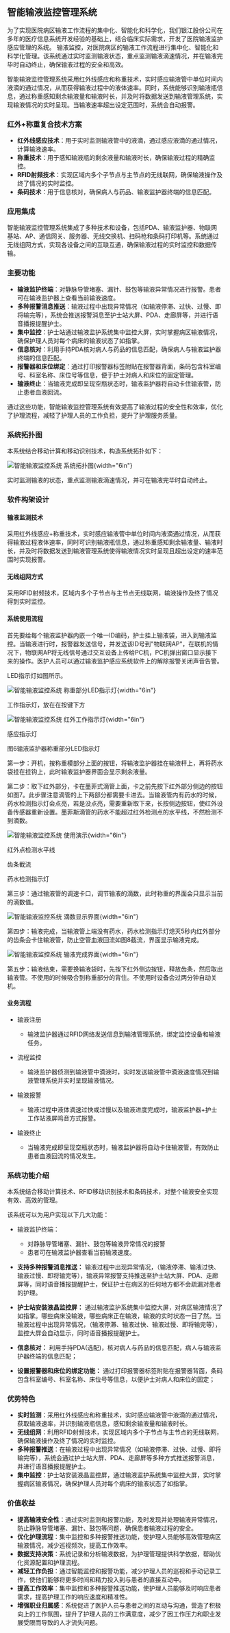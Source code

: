 ## 智能输液监控管理系统

为了实现医院病区输液工作流程的集中化、智能化和科学化，我们银江股份公司在多年的医疗信息系统开发经验的基础上，结合临床实际需求，开发了医院输液监护感应管理的系统。
输液监控，对医院病区的输液工作流程进行集中化、智能化和科学化管理。该系统通过实时监测输液状态，重点监测输液滴速情况，并在输液完毕时自动终止，确保输液过程的安全和高效。

智能输液监控管理系统采用红外线感应和称重技术，实时感应输液管中单位时间内液滴的通过情况，从而获得输液过程中的液体速率。同时，系统能够识别输液瓶信息，通过称重感知剩余输液量和输液时长，并及时将数据发送到输液管理系统，实现输液情况的实时呈现。当输液速率超出设定范围时，系统会自动报警。

### 红外+称重复合技术方案
- **红外线感应技术**：用于实时监测输液管中的液滴，通过感应液滴的通过情况，计算输液速率。
- **称重技术**：用于感知输液瓶的剩余液量和输液时长，确保输液过程的精确监控。
- **RFID射频技术**：实现区域内多个子节点与主节点的无线联网，确保输液操作及终了情况的实时监控。
- **条码技术**：用于信息核对，确保病人与药品、输液监护器终端的信息匹配。

### 应用集成
智能输液监控管理系统集成了多种技术和设备，包括PDA、输液监护器、物联网基站、AP、通信网关、服务器、无线交换机、扫码枪和条码打印机等。系统通过无线组网方式，实现各设备之间的互联互通，确保输液过程的实时监控和数据传输。

### 主要功能
- **输液监护终端**：对静脉导管堵塞、漏针、鼓包等输液异常情况进行报警。患者可在输液监护器上查看当前输液速度。
- **多种报警消息推送**：输液过程中出现异常情况（如输液停滞、过快、过慢、即将输完等），系统会推送报警消息至护士站大屏、PDA、走廊屏等，并进行语音播报提醒护士。
- **集中监控**：护士站通过输液监护系统集中监控大屏，实时掌握病区输液情况，确保护理人员对每个病床的输液状态了如指掌。
- **信息核对**：利用手持PDA核对病人与药品的信息匹配，确保病人与输液监护器终端的信息匹配。
- **报警器和床位绑定**：通过打印报警器标签附贴在报警器背面，条码包含科室编号、科室名称、床位号等信息，便于护士对病人和床位的固定管理。
- **输液终止**：当输液完成即呈现空瓶状态时，输液监护器将自动卡住输液管，防止患者血液回流。

通过这些功能，智能输液监控管理系统有效提高了输液过程的安全性和效率，优化了护理流程，减轻了护理人员的工作负担，提升了护理服务质量。

### 系统拓扑图

本系统结合移动计算和移动识别技术，构造系统拓扑如下：

![智能输液监控系统 系统拓扑图](../../_assets/images/输液报警/image230.png){width="6in"}

实时监测输液的状态，重点监测输液滴速情况，并可在输液完毕时自动终止。

### 软件构架设计

#### 输液监测技术

采用红外线感应+称重技术，实时感应输液管中单位时间内液滴通过情况，从而获得输液过程液体速率，同时可识别输液瓶信息，通过称重感知剩余输液量、输液时长，并及时将数据发送到输液管理系统使得输液情况实时呈现且超出设定的速率范围时实现报警。

#### 无线组网方式

采用RFID射频技术，区域内多个子节点与主节点无线联网，输液操作及终了情况得到实时监控。

#### 系统使用流程

首先要给每个输液监护器内嵌一个唯一ID编码，护士挂上输液袋，进入到输液监控。当输液进行时，报警器发送信号，并发送该ID号到"物联网AP"，在联机的情况下，物联网AP将无线信号通过交互设备上传给PC机，PC机弹出窗口显示接下来的操作。医护人员可以通过输液监护感应系统软件上的解除报警关闭声音告警。

LED指示灯如图所示。

![智能输液监控系统 称重部分LED指示灯](../../_assets/images/输液报警/image231.png){width="6in"}

工作指示灯，放在在按键下方

![智能输液监控系统 红外工作指示灯](../../_assets/images/输液报警/image232.png){width="6in"}


感应指示灯

图6输液监护器称重部分LED指示灯

第一步：开机，按称重模部分上面的按钮，将输液监护器挂在输液杆上，再将药水袋挂在挂钩上，此时输液监护器界面会显示剩余液量。

第二步：取下红外部分，卡在墨菲式滴管上面，卡之前先按下红外部分侧边的按钮如图7。此步骤注意滴管的上下两部分都需要卡进去。当输液管内有药水的时候，药水检测指示灯会点亮，若是没点亮，需要重新取下来，长按侧边按钮，使红外设备传感器重新设置。墨菲斯滴管的药水不能超过红外检测点的水平线，不然检测不到滴数。

![智能输液监控系统 使用演示](../../_assets/images/输液报警/image233.jpeg){width="6in"}

红外点检测水平线

齿条截流

药水检测指示灯


第三步：通过输液管的调速卡口，调节输液的滴数，此时称重的界面会只显示当前的滴数值。

![智能输液监控系统 滴数显示界面](../../_assets/images/输液报警/image234.png){width="6in"}

第四步：输液完成，当输液管上端没有药水，药水检测指示灯熄灭5秒内红外部分的齿条会卡住输液管，防止空管血液回流如图8截流，界面显示输液完成。

![智能输液监控系统 输液完成界面](../../_assets/images/输液报警/image235.png){width="6in"}

第五步：输液结束，需要换输液袋时，先按下红外侧边按钮，释放齿条，然后取出输液管。不使用的时候吸合到称重部分的背住。不使用时设备会过两分钟自动关机。

#### 业务流程

- 输液注册
  - 输液监护器通过RFID网络发送信息到输液管理系统，绑定监控设备和输液任务。

- 流程监控
  - 输液监护器侦测到输液管中滴液时，实时发送输液管中滴液速度情况到输液管理系统并实时呈现输液情况。

- 输液报警
  - 输液过程中液体滴速过快或过慢以及输液进度完成时，输液监护器+护士工作站液屏鸣音方式报警。

- 输液终止
  - 当输液完成即呈现空瓶状态时，输液监护器将自动卡住输液管，有效防止患者血液回流的情况发生。

### 系统功能介绍

本系统结合移动计算技术、RFID移动识别技术和条码技术，对整个输液安全实现有效、高效的管理。

该系统可以为用户实现以下几大功能：

- 输液监护终端：
  - 对静脉导管堵塞、漏针、鼓包等输液异常情况的报警
  - 患者可在输液监护器查看当前输液速度。

- **支持多种报警消息推送：** 输液过程中出现异常情况，（输液停滞、输液过快、输液过慢、即将输完等），输液异常报警支持推送至护士站大屏、PDA、走廊屏等，同时语音播报提醒护士，保证护士在病区的任何地方都不会疏漏对患者的护理。

- **护士站安装液晶监控屏：** 通过输液监护系统集中监控大屏，对病区输液情况了如指掌。哪些病床没输液，哪些病床正在输液，输液的实时状态一目了然。当输液过程中出现异常情况，（输液停滞、输液过快、输液过慢、即将输完等），监控大屏会自动显示，同时语音播报提醒护士。

- **信息核对：** 利用手持PDA(选配)，核对病人与药品的信息匹配，病人与输液监护器终端的信息匹配；

- **设置报警器和床位的绑定功能：** 通过打印报警器标签附贴在报警器背面，条码包含科室编号、科室名称、床位号等信息，以便护士对病人和床位的固定；

### 优势特色
- **实时监测**：采用红外线感应和称重技术，实时感应输液管中液滴的通过情况，获取输液速率，并识别输液瓶信息，感知剩余输液量和输液时长。
- **无线组网**：利用RFID射频技术，实现区域内多个子节点与主节点的无线联网，确保输液操作及终了情况的实时监控。
- **多种报警推送**：在输液过程中出现异常情况（如输液停滞、过快、过慢、即将输完等），系统会通过护士站大屏、PDA、走廊屏等多种方式推送报警消息，并进行语音播报提醒护士。
- **集中监控**：护士站安装液晶监控屏，通过输液监护系统集中监控大屏，实时掌握病区输液情况，确保护理人员对每个病床的输液状态了如指掌。

### 价值收益
- **提高输液安全性**：通过实时监测和报警功能，及时发现并处理输液异常情况，防止静脉导管堵塞、漏针、鼓包等问题，确保患者输液过程的安全。
- **优化护理流程**：集中监控和多种报警推送功能，使护理人员能够高效管理病区输液情况，减少巡视频次，提高工作效率。
- **数据支持决策**：系统记录和分析输液数据，为护理管理提供科学依据，帮助优化资源配置和护理流程。
- **减轻工作负担**：通过智能监控和报警功能，减少护理人员的巡视和手动记录工作，使他们能够将更多时间和精力投入到与患者的直接互动中。
- **提高工作效率**：集中监控和多种报警推送功能，使护理人员能够及时响应患者需求，提高护理工作的响应速度和精准性。
- **增强职业归属感**：系统促进了医护人员与患者之间的互动与沟通，营造了积极向上的工作氛围，提升了护理人员的工作满意度，减少了因工作压力和职业发展受限而导致的人才流失问题。
